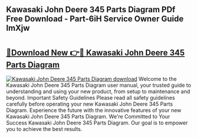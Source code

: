 ## Kawasaki John Deere 345 Parts Diagram PDf Free Download - Part-6iH Service Owner Guide lmXjw

# <h2><a href="http://dfk1bs3.blite.top/?on=Kawasaki+John+Deere+345+Parts+Diagram">🔗Download New 👉🔴 Kawasaki John Deere 345 Parts Diagram</a></h2>

[![Kawasaki John Deere 345 Parts Diagram download](https://i.imgur.com/lujVjoI.png)](http://dfk1bs3.blite.top/?on=Kawasaki+John+Deere+345+Parts+Diagram)
Welcome to the Kawasaki John Deere 345 Parts Diagram user manual, your trusted guide to understanding and using your new product, from setup to maintenance and beyond. Important Safety Guidelines Please read all safety guidelines carefully before operating your new Kawasaki John Deere 345 Parts Diagram. Experience the future with the innovative features of your new Kawasaki John Deere 345 Parts Diagram. We're Committed to Your Success Kawasaki John Deere 345 Parts Diagram. Our goal is to empower you to achieve the best results.
